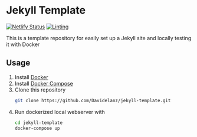 # Jekyll Template

[![Netlify Status](https://api.netlify.com/api/v1/badges/b35bd5be-2dee-4cca-b20a-11237e570822/deploy-status)](https://app.netlify.com/sites/davidelanz-jekyll-template/deploys)
[![Linting](https://github.com/Davidelanz/jekyll-template/actions/workflows/super-linter.yml/badge.svg)](https://github.com/Davidelanz/jekyll-template/actions/workflows/super-linter.yml)

This is a template repository for easily set up a Jekyll site and locally testing it with Docker

## Usage

1. Install [Docker](https://docs.docker.com/get-docker/)
2. Install [Docker Compose](https://docs.docker.com/compose/install/)
3. Clone this repository
   ```sh
   git clone https://github.com/Davidelanz/jekyll-template.git
   ```
4. Run dockerized local webserver with 
   ```sh
   cd jekyll-template
   docker-compose up
   ``` 
